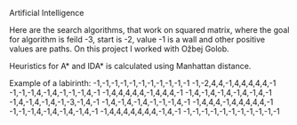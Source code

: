 Artificial Intelligence

Here are the search algorithms, that work on squared matrix, where the goal for algorithm is feild -3, start is -2, value -1 is a wall and other positive values are paths. On this project I worked with Ožbej Golob.

Heuristics for A* and IDA* is calculated using Manhattan distance.

Example of a labirinth:
-1,-1,-1,-1,-1,-1,-1,-1,-1,-1,-1
-1,-2,4,4,-1,4,4,4,4,4,-1
-1,-1,-1,4,-1,4,-1,-1,-1,4,-1
-1,4,4,4,4,4,-1,4,4,4,-1
-1,4,-1,4,-1,4,-1,4,-1,4,-1
-1,4,-1,4,-1,4,-1,-3,-1,4,-1
-1,4,-1,4,-1,4,-1,-1,-1,4,-1
-1,4,4,4,-1,4,4,4,4,4,-1
-1,-1,-1,4,-1,4,-1,4,-1,4,-1
-1,4,4,4,4,4,4,4,-1,4,-1
-1,-1,-1,-1,-1,-1,-1,-1,-1,-1,-1
